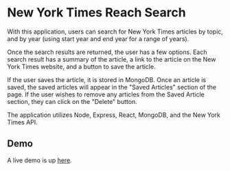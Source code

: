 # New York Times Reach Search

With this application, users can search for New York Times articles by topic, and by year (using start year and end year for a range of years).

Once the search results are returned, the user has a few options. Each search result has a summary of the article, a link to the article on the New York Times website, and a button to save the article. 

If the user saves the article, it is stored in MongoDB. Once an article is saved, the saved articles will appear in the "Saved Articles" section of the page. If the user wishes to remove any articles from the Saved Article section, they can click on the "Delete" button. 

The application utilizes Node, Express, React, MongoDB, and the New York Times API. 

## Demo

A live demo is up [here](https://dry-ocean-62348.herokuapp.com/).